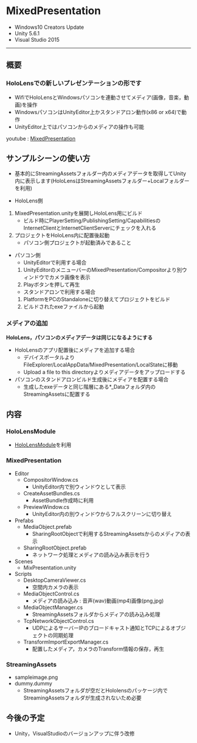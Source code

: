 # MixedPresentation
- Windows10 Creators Update
- Unity 5.6.1
- Visual Studio 2015
----------
## 概要
### HoloLensでの新しいプレゼンテーションの形です
- WifiでHoloLensとWindowsパソコンを連動させてメディア(画像，音楽，動画)を操作
- WindowsパソコンはUnityEditor上かスタンドアロン動作(x86 or x64)で動作
- UnityEditor上ではパソコンからのメディアの操作も可能


youtube : [MixedPresentation](https://youtu.be/Uk7gF6PVKiw)

## サンプルシーンの使い方
- 基本的にStreamingAssetsフォルダー内のメディアデータを取得してUnity内に表示します(HoloLensはStreamingAssetsフォルダー+Localフォルダーを利用)


- HoloLens側
1. MixedPresentation.unityを展開しHoloLens用にビルド
    - ビルド時にPlayerSetting/PublishingSetting/CapabilitiesのInternetClientとInternetClientServerにチェックを入れる
1. プロジェクトをHoloLens内に配置後起動
    - パソコン側プロジェクトが起動済みであること

- パソコン側
    + UnityEditorで利用する場合
    1. UnityEditorのメニューバーのMixedPresentation/Compositorより別ウィンドウでカメラ画像を表示
    1. Playボタンを押して再生
    + スタンドアロンで利用する場合
    1. PlatformをPCのStandaloneに切り替えてプロジェクトをビルド
    1. ビルドされたexeファイルから起動

### メディアの追加
**HoloLens，パソコンのメディアデータは同じになるようにする**
- HoloLensのアプリ配置後にメディアを追加する場合
    + デバイスポータルよりFileExplorer/LocalAppData/MixedPresentation/LocalStateに移動
    + Upload a file to this directoryよりメディアデータをアップロードする
- パソコンのスタンドアロンビルド生成後にメディアを配置する場合
    + 生成したexeデータと同じ階層にある*_Dataフォルダ内のStreamingAssetsに配置する
## 内容
### HoloLensModule
- [HoloLensModule](https://github.com/akihiro0105/HoloLensModule)を利用
### MixedPresentation
- Editor
    + CompositorWindow.cs
        * UnityEditor内で別ウィンドウとして表示
    + CreateAssetBundles.cs
        * AssetBundle作成時に利用
    + PreviewWindow.cs
        * UnityEditor内の別ウィンドウからフルスクリーンに切り替え
- Prefabs
    + MediaObject.prefab
        * SharingRootObjectで利用するStreamingAssetsからのメディアの表示
    + SharingRootObject.prefab
        * ネットワーク処理とメディアの読み込み表示を行う
- Scenes
    + MixPresentation.unity
- Scripts
    + DesktopCameraViewer.cs
        * 空間内カメラの表示
    + MediaObjectControl.cs
        * メディアの読み込み : 音声(wav)動画(mp4)画像(png,jpg)
    + MediaObjectManager.cs
        * StreamingAssetsフォルダからメディアの読み込み処理
    + TcpNetworkObjectControl.cs
        * UDPによるサーバーIPのブロードキャスト通知とTCPによるオブジェクトの同期処理
    + TransformImportExportManager.cs
        * 配置したメディア，カメラのTransform情報の保存，再生
### StreamingAssets
- sampleimage.png
- dummy.dummy
    + StreamingAssetsフォルダが空だとHololensのパッケージ内でStreamingAssetsフォルダが生成されないため必要
## 今後の予定
- Unity，VisualStudioのバージョンアップに伴う改修